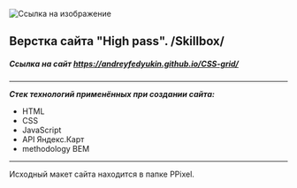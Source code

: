 ![Ссылка на изображение](https://andreyfedyukin.github.io/CSS-grid/img/svg/logo.svg)

## Верстка сайта "High pass". /Skillbox/

##### Ссылка на сайт https://andreyfedyukin.github.io/CSS-grid/

---

**_Стек технологий применённых при создании сайта:_**

- HTML
- CSS
- JavaScript
- API Яндекс.Карт
- methodology BEM

___

Исходный макет сайта находится в папке PPixel.

